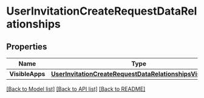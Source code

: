 # UserInvitationCreateRequestDataRelationships

## Properties

Name | Type | Description | Notes
------------ | ------------- | ------------- | -------------
**VisibleApps** | [**UserInvitationCreateRequestDataRelationshipsVisibleApps**](UserInvitationCreateRequest_data_relationships_visibleApps.md) |  | [optional] 

[[Back to Model list]](../README.md#documentation-for-models) [[Back to API list]](../README.md#documentation-for-api-endpoints) [[Back to README]](../README.md)


